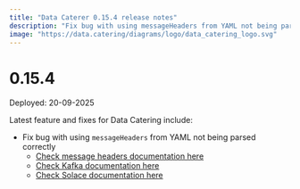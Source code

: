 ```yaml
---
title: "Data Caterer 0.15.4 release notes"
description: "Fix bug with using messageHeaders from YAML not being parsed correctly."
image: "https://data.catering/diagrams/logo/data_catering_logo.svg"
---
```


# 0.15.4

Deployed: 20-09-2025

Latest feature and fixes for Data Catering include:

- Fix bug with using `messageHeaders` from YAML not being parsed correctly
  - [Check message headers documentation here](../../docs/guide/data-source/messaging/rabbitmq.md#message-headers)
  - [Check Kafka documentation here](../../docs/guide/data-source/messaging/kafka.md)
  - [Check Solace documentation here](../../docs/guide/data-source/messaging/solace.md)
